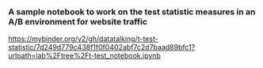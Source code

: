 ### A sample notebook to work on the test statistic measures in an A/B environment for website traffic

https://mybinder.org/v2/gh/datatalking/t-test-statistic/7d249d779c438f1f0f0402abf7c2d7baad89bfc1?urlpath=lab%2Ftree%2Ft-test_notebook.ipynb
